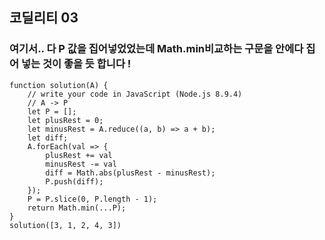 ## 코딜리티 03


### 여기서.. 다 P 값을 집어넣었었는데 Math.min비교하는 구문을 안에다 집어 넣는 것이 좋을 듯 합니다 !
```
function solution(A) {
    // write your code in JavaScript (Node.js 8.9.4)
    // A -> P
    let P = [];
    let plusRest = 0;
    let minusRest = A.reduce((a, b) => a + b);
    let diff;
    A.forEach(val => {
        plusRest += val
        minusRest -= val
        diff = Math.abs(plusRest - minusRest);
        P.push(diff);
    });
    P = P.slice(0, P.length - 1);
    return Math.min(...P);
}
solution([3, 1, 2, 4, 3])

```
